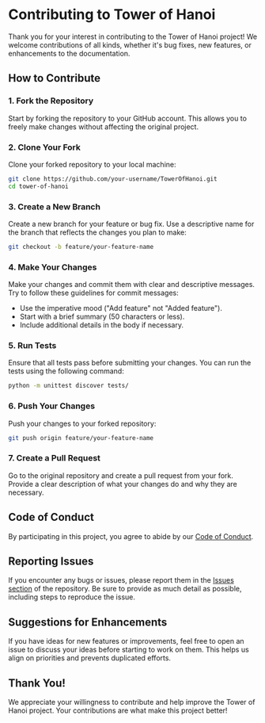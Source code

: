 # Contributing to Tower of Hanoi

Thank you for your interest in contributing to the Tower of Hanoi project! We welcome contributions of all kinds, whether it's bug fixes, new features, or enhancements to the documentation. 

## How to Contribute

### 1. Fork the Repository
Start by forking the repository to your GitHub account. This allows you to freely make changes without affecting the original project.

### 2. Clone Your Fork
Clone your forked repository to your local machine:
```bash
git clone https://github.com/your-username/TowerOfHanoi.git
cd tower-of-hanoi
```

### 3. Create a New Branch
Create a new branch for your feature or bug fix. Use a descriptive name for the branch that reflects the changes you plan to make:
```bash
git checkout -b feature/your-feature-name
```

### 4. Make Your Changes
Make your changes and commit them with clear and descriptive messages. Try to follow these guidelines for commit messages:
- Use the imperative mood ("Add feature" not "Added feature").
- Start with a brief summary (50 characters or less).
- Include additional details in the body if necessary.

### 5. Run Tests
Ensure that all tests pass before submitting your changes. You can run the tests using the following command:
```bash
python -m unittest discover tests/
```

### 6. Push Your Changes
Push your changes to your forked repository:
```bash
git push origin feature/your-feature-name
```

### 7. Create a Pull Request
Go to the original repository and create a pull request from your fork. Provide a clear description of what your changes do and why they are necessary.

## Code of Conduct
By participating in this project, you agree to abide by our [Code of Conduct](CODE_OF_CONDUCT.md). 

## Reporting Issues
If you encounter any bugs or issues, please report them in the [Issues section](https://github.com/Virgo-Alpha/TowerOfHanoi/issues) of the repository. Be sure to provide as much detail as possible, including steps to reproduce the issue.

## Suggestions for Enhancements
If you have ideas for new features or improvements, feel free to open an issue to discuss your ideas before starting to work on them. This helps us align on priorities and prevents duplicated efforts.

## Thank You!
We appreciate your willingness to contribute and help improve the Tower of Hanoi project. Your contributions are what make this project better!
```
